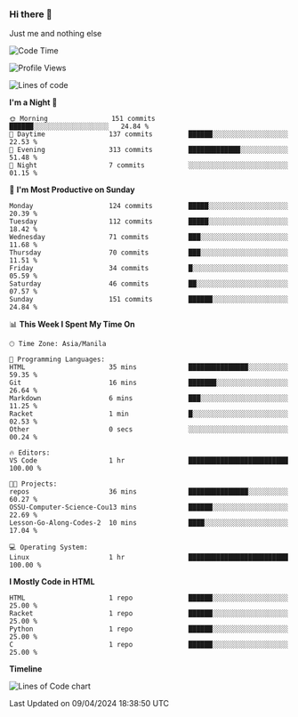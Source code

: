 ### Hi there 👋

Just me and nothing else


<!--START_SECTION:waka-->
![Code Time](http://img.shields.io/badge/Code%20Time-131%20hrs%209%20mins-blue)

![Profile Views](http://img.shields.io/badge/Profile%20Views-0-blue)

![Lines of code](https://img.shields.io/badge/From%20Hello%20World%20I%27ve%20Written-1.6%20million%20lines%20of%20code-blue)

**I'm a Night 🦉** 

```text
🌞 Morning                151 commits         ██████░░░░░░░░░░░░░░░░░░░   24.84 % 
🌆 Daytime                137 commits         ██████░░░░░░░░░░░░░░░░░░░   22.53 % 
🌃 Evening                313 commits         █████████████░░░░░░░░░░░░   51.48 % 
🌙 Night                  7 commits           ░░░░░░░░░░░░░░░░░░░░░░░░░   01.15 % 
```
📅 **I'm Most Productive on Sunday** 

```text
Monday                   124 commits         █████░░░░░░░░░░░░░░░░░░░░   20.39 % 
Tuesday                  112 commits         █████░░░░░░░░░░░░░░░░░░░░   18.42 % 
Wednesday                71 commits          ███░░░░░░░░░░░░░░░░░░░░░░   11.68 % 
Thursday                 70 commits          ███░░░░░░░░░░░░░░░░░░░░░░   11.51 % 
Friday                   34 commits          █░░░░░░░░░░░░░░░░░░░░░░░░   05.59 % 
Saturday                 46 commits          ██░░░░░░░░░░░░░░░░░░░░░░░   07.57 % 
Sunday                   151 commits         ██████░░░░░░░░░░░░░░░░░░░   24.84 % 
```


📊 **This Week I Spent My Time On** 

```text
🕑︎ Time Zone: Asia/Manila

💬 Programming Languages: 
HTML                     35 mins             ███████████████░░░░░░░░░░   59.35 % 
Git                      16 mins             ███████░░░░░░░░░░░░░░░░░░   26.64 % 
Markdown                 6 mins              ███░░░░░░░░░░░░░░░░░░░░░░   11.25 % 
Racket                   1 min               █░░░░░░░░░░░░░░░░░░░░░░░░   02.53 % 
Other                    0 secs              ░░░░░░░░░░░░░░░░░░░░░░░░░   00.24 % 

🔥 Editors: 
VS Code                  1 hr                █████████████████████████   100.00 % 

🐱‍💻 Projects: 
repos                    36 mins             ███████████████░░░░░░░░░░   60.27 % 
OSSU-Computer-Science-Cou13 mins             ██████░░░░░░░░░░░░░░░░░░░   22.69 % 
Lesson-Go-Along-Codes-2  10 mins             ████░░░░░░░░░░░░░░░░░░░░░   17.04 % 

💻 Operating System: 
Linux                    1 hr                █████████████████████████   100.00 % 
```

**I Mostly Code in HTML** 

```text
HTML                     1 repo              ██████░░░░░░░░░░░░░░░░░░░   25.00 % 
Racket                   1 repo              ██████░░░░░░░░░░░░░░░░░░░   25.00 % 
Python                   1 repo              ██████░░░░░░░░░░░░░░░░░░░   25.00 % 
C                        1 repo              ██████░░░░░░░░░░░░░░░░░░░   25.00 % 
```



**Timeline**

![Lines of Code chart](https://raw.githubusercontent.com/mauring55/mauring55/main/assets/bar_graph.png)


 Last Updated on 09/04/2024 18:38:50 UTC
<!--END_SECTION:waka-->
